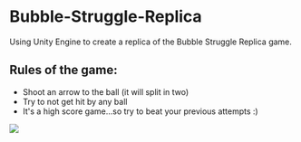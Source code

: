 # Bubble-Struggle-Replica

Using Unity Engine to create a replica of the Bubble Struggle Replica game.

## Rules of the game:
  - Shoot an arrow to the ball (it will split in two)
  - Try to not get hit by any ball
  - It's a high score game...so try to beat your previous attempts :)

<img src = "not ready rn"/>
